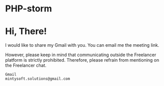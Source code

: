 # PHP-storm

# Hi, There!



I would like to share my Gmail with you. You can email me the meeting link. 

However, please keep in mind that communicating outside the Freelancer platform is strictly prohibited. Therefore, please refrain from mentioning on the Freelancer chat.

```
Gmail
mintysoft.solutions@gmail.com
```
